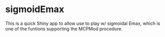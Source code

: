 # sigmoidEmax
This is a quick Shiny app to allow use to play w/ sigmoidal Emax, which is one of the funtions supporting the MCPMod procedure.
